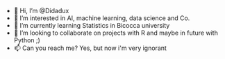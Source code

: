 - 👋 Hi, I’m @Didadux
- 👀 I’m interested in AI, machine learning, data science and Co.
- 🌱 I’m currently learning Statistics in Bicocca university
- 💞️ I’m looking to collaborate on projects with R and maybe in future with Python ;)
- 📫 Can you reach me? Yes, but now i'm very ignorant 

<!---
Didadux/Didadux is a ✨ special ✨ repository because its `README.md` (this file) appears on your GitHub profile.
You can click the Preview link to take a look at your changes.
--->
